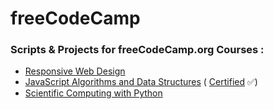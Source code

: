 # freeCodeCamp
### Scripts &amp; Projects for freeCodeCamp.org Courses : 

* [Responsive Web Design](https://github.com/theatina/freeCodeCamp/tree/main/Responsive%20Web%20Design)
* [JavaScript Algorithms and Data Structures](https://github.com/theatina/freeCodeCamp/tree/main/JavaScript%20Algorithms%20and%20Data%20Structures) ( [Certified](https://github.com/theatina/freeCodeCamp/blob/main/JavaScript%20Algorithms%20and%20Data%20Structures/Certification.png) ✅)
* [Scientific Computing with Python](https://github.com/theatina/freeCodeCamp/tree/main/Scientific%20Computing%20with%20Python)
